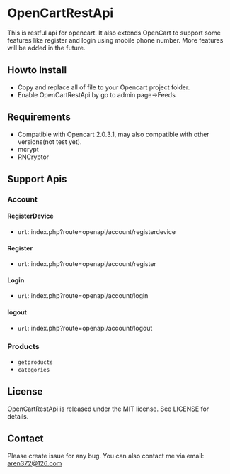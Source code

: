 # OpenCartRestApi
This is restful api for opencart. It also extends OpenCart to support some features like register and login using mobile phone number. More features will be added in the future.

## Howto Install

- Copy and replace all of file to your Opencart project folder.
- Enable OpenCartRestApi by go to admin page->Feeds

## Requirements

- Compatible with Opencart 2.0.3.1, may also compatible with other versions(not test yet).
- mcrypt
- RNCryptor

## Support Apis

### Account
#### RegisterDevice
- `url`: index.php?route=openapi/account/registerdevice
#### Register
- `url`: index.php?route=openapi/account/register
#### Login
- `url`: index.php?route=openapi/account/login
#### logout
- `url`: index.php?route=openapi/account/logout

### Products
- `getproducts`
- `categories`

## License
OpenCartRestApi is released under the MIT license. See LICENSE for details.

## Contact
Please create issue for any bug. You can also contact me via email: aren372@126.com
